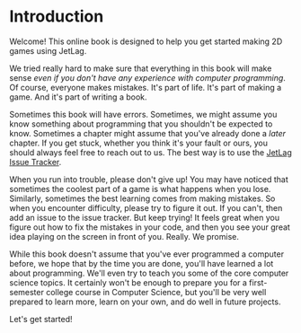 # Introduction

Welcome!  This online book is designed to help you get started making 2D games
using JetLag.

We tried really hard to make sure that everything in this book will make sense
*even if you don't have any experience with computer programming*.  Of course,
everyone makes mistakes.  It's part of life.  It's part of making a game.  And
it's part of writing a book.  

Sometimes this book will have errors.  Sometimes, we might assume you know
something about programming that you shouldn't be expected to know.  Sometimes a
chapter might assume that you've already done a *later* chapter.  If you get
stuck, whether you think it's your fault or ours, you should always feel free to
reach out to us.  The best way is to use the [JetLag Issue
Tracker](https://github.com/mfs409/jetlag/issues).

When you run into trouble, please don't give up!  You may have noticed that
sometimes the coolest part of a game is what happens when you lose. Similarly,
sometimes the best learning comes from making mistakes.  So when you encounter
difficulty, please try to figure it out.  If you can't, then add an issue to the
issue tracker.  But keep trying!  It feels great when you figure out how to fix
the mistakes in your code, and then you see your great idea playing on the
screen in front of you.  Really.  We promise.

While this book doesn't assume that you've ever programmed a computer before, we
hope that by the time you are done, you'll have learned a lot about programming.
We'll even try to teach you some of the core computer science topics.  It
certainly won't be enough to prepare you for a first-semester college course in
Computer Science, but you'll be very well prepared to learn more, learn on your
own, and do well in future projects.

Let's get started!